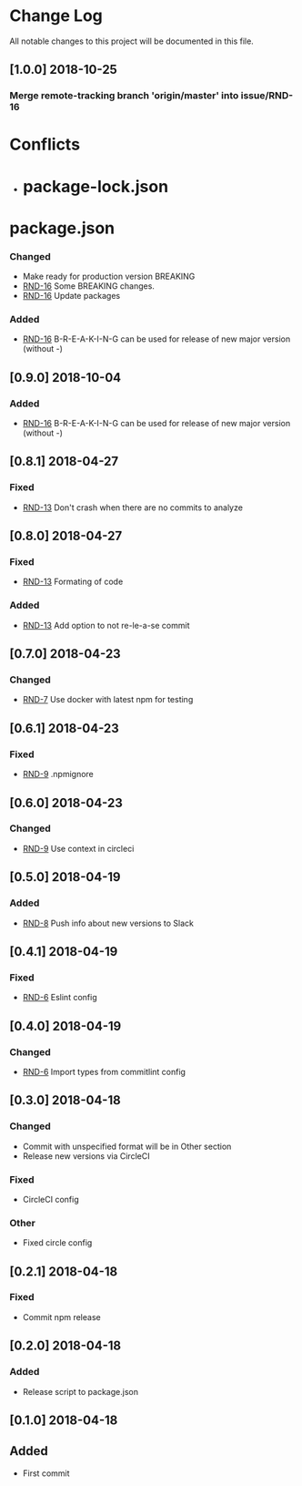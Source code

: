 # Change Log
All notable changes to this project will be documented in this file.

## [1.0.0] 2018-10-25
### Merge remote-tracking branch 'origin/master' into issue/RND-16

# Conflicts
- #	package-lock.json
#	package.json

### Changed
- Make ready for production version BREAKING
- [RND-16](https://socifi.atlassian.net/browse/RND-16) Some BREAKING changes.
- [RND-16](https://socifi.atlassian.net/browse/RND-16) Update packages

### Added
- [RND-16](https://socifi.atlassian.net/browse/RND-16) B-R-E-A-K-I-N-G can be used for release of new major version (without -)

## [0.9.0] 2018-10-04
### Added
- [RND-16](https://socifi.atlassian.net/browse/RND-16) B-R-E-A-K-I-N-G can be used for release of new major version (without -)

## [0.8.1] 2018-04-27
### Fixed
- [RND-13](https://socifi.atlassian.net/browse/RND-13) Don't crash when there are no commits to analyze

## [0.8.0] 2018-04-27
### Fixed
- [RND-13](https://socifi.atlassian.net/browse/RND-13) Formating of code

### Added
- [RND-13](https://socifi.atlassian.net/browse/RND-13) Add option to not re-le-a-se commit

## [0.7.0] 2018-04-23
### Changed
- [RND-7](https://socifi.atlassian.net/browse/RND-7) Use docker with latest npm for testing

## [0.6.1] 2018-04-23
### Fixed
- [RND-9](https://socifi.atlassian.net/browse/RND-9) .npmignore

## [0.6.0] 2018-04-23
### Changed
- [RND-9](https://socifi.atlassian.net/browse/RND-9) Use context in circleci

## [0.5.0] 2018-04-19
### Added
- [RND-8](https://socifi.atlassian.net/browse/RND-8) Push info about new versions to Slack

## [0.4.1] 2018-04-19
### Fixed
- [RND-6](https://socifi.atlassian.net/browse/RND-6) Eslint config

## [0.4.0] 2018-04-19
### Changed
- [RND-6](https://socifi.atlassian.net/browse/RND-6) Import types from commitlint config

## [0.3.0] 2018-04-18
### Changed
- Commit with unspecified format will be in Other section
- Release new versions via CircleCI

### Fixed
- CircleCI config

### Other
- Fixed circle config

## [0.2.1] 2018-04-18
### Fixed
- Commit npm release

## [0.2.0] 2018-04-18
### Added
- Release script to package.json

## [0.1.0] 2018-04-18
## Added
- First commit
